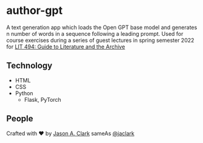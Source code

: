 # author-gpt
A text generation app which loads the Open GPT base model and generates n number of words in a sequence following a leading prompt. Used for course exercises during a series of guest lectures in spring semester 2022 for [LIT 494: Guide to Literature and the Archive](https://guides.lib.montana.edu/LIT494_Literary_Archives)
## Technology
* HTML
* CSS
* Python
  * Flask, PyTorch
## People
Crafted with :heart: by [Jason A. Clark](http://www.jasonclark.info) sameAs [@jaclark](https://twitter.com/jaclark)
